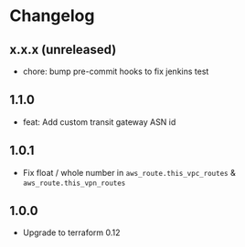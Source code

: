 # Changelog

## x.x.x (unreleased)

* chore: bump pre-commit hooks to fix jenkins test

## 1.1.0

* feat: Add custom transit gateway ASN id

## 1.0.1

* Fix float / whole number in `aws_route.this_vpc_routes` & `aws_route.this_vpn_routes`

## 1.0.0

* Upgrade to terraform 0.12
